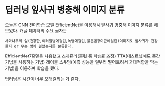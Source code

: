 # 딥러닝 잎사귀 병충해 이미지 분류

오늘은 CNN 전이학습 모델 EfficientNet을 이용해서 잎사귀 병충해 이미지 분류를 해보았다. 캐글 데이터의 주요 골자는

```
사과나무의 잎(건강한,여러질병에걸린,녹병에걸린,붉은곰팡이균에걸린)이미지로 잎사귀가 건강한지 or 무슨 병에 걸렸는지를 분류한다.
```

EfficientNet7모델을 사용했고 스케쥴러(훈련 중 학습률 조정) 
                            TTA(테스트셋에도 증강기법을 사용하는 기법) 
                            레이블 스무딩(예측 성능을 일부러 떨어트려서 과대적합을 막는 기법)을 이용하여 학습을 했다.
                            
                            
                            
                            
딥러닝은 시간이 너무 오래걸리는 거 같다.                         

